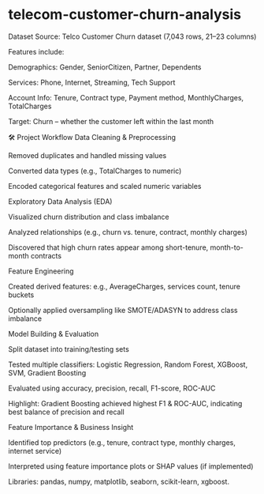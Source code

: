 # telecom-customer-churn-analysis
 Dataset
Source: Telco Customer Churn dataset (7,043 rows, 21–23 columns) 

Features include:

Demographics: Gender, SeniorCitizen, Partner, Dependents

Services: Phone, Internet, Streaming, Tech Support

Account Info: Tenure, Contract type, Payment method, MonthlyCharges, TotalCharges

Target: Churn – whether the customer left within the last month

🛠️ Project Workflow
Data Cleaning & Preprocessing

Removed duplicates and handled missing values

Converted data types (e.g., TotalCharges to numeric) 

Encoded categorical features and scaled numeric variables

Exploratory Data Analysis (EDA)

Visualized churn distribution and class imbalance

Analyzed relationships (e.g., churn vs. tenure, contract, monthly charges)

Discovered that high churn rates appear among short-tenure, month-to-month contracts 

Feature Engineering

Created derived features: e.g., AverageCharges, services count, tenure buckets

Optionally applied oversampling like SMOTE/ADASYN to address class imbalance 

Model Building & Evaluation

Split dataset into training/testing sets

Tested multiple classifiers: Logistic Regression, Random Forest, XGBoost, SVM, Gradient Boosting

Evaluated using accuracy, precision, recall, F1-score, ROC-AUC

Highlight: Gradient Boosting achieved highest F1 & ROC-AUC, indicating best balance of precision and recall 

Feature Importance & Business Insight

Identified top predictors (e.g., tenure, contract type, monthly charges, internet service)

Interpreted using feature importance plots or SHAP values (if implemented)

Libraries: pandas, numpy, matplotlib, seaborn, scikit-learn, xgboost.

